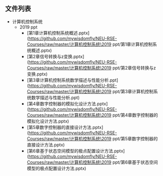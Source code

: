 

## 文件列表

- 计算机控制系统
    - 2019 ppt
        - [第1章计算机控制系统概述.pptx](https://github.com/mywisdomfly/NEU-RSE-Courses/raw/master/计算机控制系统\2019 ppt/第1章计算机控制系统概述.pptx)
        - [第2章信号转换与z变换.pptx](https://github.com/mywisdomfly/NEU-RSE-Courses/raw/master/计算机控制系统\2019 ppt/第2章信号转换与z变换.pptx)
        - [第3章计算机控制系统数学描述与性能分析.ppt](https://github.com/mywisdomfly/NEU-RSE-Courses/raw/master/计算机控制系统\2019 ppt/第3章计算机控制系统数学描述与性能分析.ppt)
        - [第4章数字控制器的模拟化设计方法.pptx](https://github.com/mywisdomfly/NEU-RSE-Courses/raw/master/计算机控制系统\2019 ppt/第4章数字控制器的模拟化设计方法.pptx)
        - [第5章数字控制器的直接设计方法.pptx](https://github.com/mywisdomfly/NEU-RSE-Courses/raw/master/计算机控制系统\2019 ppt/第5章数字控制器的直接设计方法.pptx)
        - [第6章基于状态空间模型的极点配置设计方法.pptx](https://github.com/mywisdomfly/NEU-RSE-Courses/raw/master/计算机控制系统\2019 ppt/第6章基于状态空间模型的极点配置设计方法.pptx)

